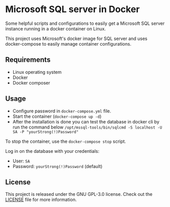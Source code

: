 # Microsoft SQL server in Docker

Some helpful scripts and configurations to easily get a Microsoft SQL server
instance running in a docker container on Linux.

This project uses Microsoft's docker image for SQL server and uses
docker-compose to easily manage container configurations.

## Requirements

- Linux operating system
- Docker
- Docker composer

## Usage

- Configure password in `docker-compose.yml` file.
- Start the container (`docker-compose up -d`)
- After the installation is done you can test the database in docker cli by run the command below
  `/opt/mssql-tools/bin/sqlcmd -S localhost -U SA -P "yourStrong(!)Password"`

To stop the container, use the `docker-compose stop` script.

Log in on the database with your credentials:

- User: `SA`
- Password: `yourStrong(!)Password` (default)

## License

This project is released under the GNU GPL-3.0 license. Check out the [LICENSE](LICENSE) file for more information.
